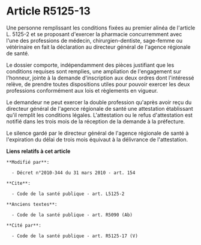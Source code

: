 # Article R5125-13

Une personne remplissant les conditions fixées au premier alinéa de l'article L. 5125-2 et se proposant d'exercer la
pharmacie concurremment avec l'une des professions de médecin, chirurgien-dentiste, sage-femme ou vétérinaire en fait la
déclaration au directeur général de l'agence régionale de santé. 

Le dossier comporte, indépendamment des pièces justifiant que les conditions requises sont remplies, une ampliation de
l'engagement sur l'honneur, jointe à la demande d'inscription aux deux ordres dont l'intéressé relève, de prendre toutes
dispositions utiles pour pouvoir exercer les deux professions conformément aux lois et règlements en vigueur. 

Le demandeur ne peut exercer la double profession qu'après avoir reçu du directeur général de l'agence régionale de santé une
attestation établissant qu'il remplit les conditions légales. L'attestation ou le refus d'attestation est notifié dans les
trois mois de la réception de la demande à la préfecture. 

Le silence gardé par le directeur général de l'agence régionale de santé à l'expiration du délai de trois mois équivaut à la
délivrance de l'attestation.

**Liens relatifs à cet article**

	**Modifié par**:

	  - Décret n°2010-344 du 31 mars 2010 - art. 154

	**Cite**:

	  - Code de la santé publique - art. L5125-2

	**Anciens textes**:

	  - Code de la santé publique - art. R5090 (Ab)

	**Cité par**:

	  - Code de la santé publique - art. R5125-17 (V)
